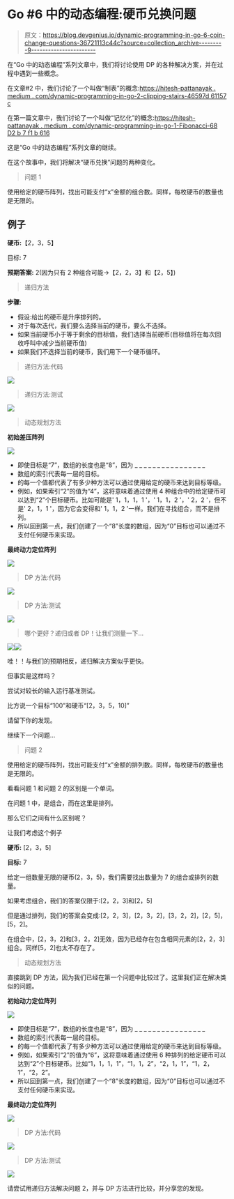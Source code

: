 # Go #6 中的动态编程:硬币兑换问题

> 原文：<https://blog.devgenius.io/dynamic-programming-in-go-6-coin-change-questions-36721113c44c?source=collection_archive---------9----------------------->

在“Go 中的动态编程”系列文章中，我们将讨论使用 DP 的各种解决方案，并在过程中遇到一些概念。

在文章#2 中，我们讨论了一个叫做“制表”的概念:[https://hitesh-pattanayak . medium . com/dynamic-programming-in-go-2-clipping-stairs-46597d 61157 c](https://hitesh-pattanayak.medium.com/dynamic-programming-in-go-2-climbing-stairs-46597d61157c)

在第一篇文章中，我们讨论了一个叫做“记忆化”的概念:[https://hitesh-pattanayak . medium . com/dynamic-programming-in-go-1-Fibonacci-68 D2 b 7 f1 b 616](https://hitesh-pattanayak.medium.com/dynamic-programming-in-go-1-fibonacci-68d2b7f1b616)

这是“Go 中的动态编程”系列文章的继续。

在这个故事中，我们将解决“硬币兑换”问题的两种变化。

> 问题 1

使用给定的硬币阵列，找出可能支付“x”金额的组合数。同样，每枚硬币的数量也是无限的。

## 例子

**硬币:**【2，3，5】

目标: 7

**预期答案:** 2(因为只有 2 种组合可能->【2，2，3】和【2，5】)

> 递归方法

**步骤**:

*   假设:给出的硬币是升序排列的。
*   对于每次迭代，我们要么选择当前的硬币，要么不选择。
*   如果当前硬币小于等于剩余的目标值，我们选择当前硬币(目标值将在每次回收呼叫中减少当前硬币值)
*   如果我们不选择当前的硬币，我们用下一个硬币循环。

> 递归方法:代码

![](img/c21dd7ed4e5724b8edf1e0c2f9b23b55.png)

> 递归方法:测试

![](img/35b6c0466f21d6d6dbb51aa8a06a723e.png)

> 动态规划方法

**初始差压阵列**

![](img/f73a2677a8478d68dce556bf5ed89199.png)

*   即使目标是“7”，数组的长度也是“8”，因为 _ _ _ _ _ _ _ _ _ _ _ _ _ _ _ _
*   数组的索引代表每一层的目标。
*   的每一个值都代表了有多少种方法可以通过使用给定的硬币来达到目标等级。
*   例如，如果索引“2”的值为“4”，这将意味着通过使用 4 种组合中的给定硬币可以达到“2”个目标硬币。比如可能是' 1，1，1，1 '，' 1，1，2 '，' 2，2 '，但不是' 2，1，1 '，因为它会变得和' 1，1，2 '一样。我们在寻找组合，而不是排列。
*   所以回到第一点，我们创建了一个“8”长度的数组，因为“0”目标也可以通过不支付任何硬币来实现。

**最终动力定位阵列**

![](img/5843d9565dc6b9813f182bd9a4d5fd60.png)

> DP 方法:代码

![](img/6d31caf7218792f5ad13a021b4b09cbc.png)

> DP 方法:测试

![](img/16bbb2da302aebb6650010d64f7ac466.png)

> 哪个更好？递归或者 DP！让我们测量一下…

![](img/5b1d67141dbdad26c579c5cd75d55170.png)![](img/903476703d9da5c60138c543eafc97e2.png)

哇！！与我们的预期相反，递归解决方案似乎更快。

但事实是这样吗？

尝试对较长的输入运行基准测试。

比方说一个目标“100”和硬币“[2，3，5，10]”

请留下你的发现。

继续下一个问题…

> 问题 2

使用给定的硬币阵列，找出可能支付“x”金额的排列数。同样，每枚硬币的数量也是无限的。

看看问题 1 和问题 2 的区别是一个单词。

在问题 1 中，是组合，而在这里是排列。

那么它们之间有什么区别呢？

让我们考虑这个例子

**硬币:** [2，3，5]

**目标:** 7

给定一组数量无限的硬币(2，3，5)，我们需要找出数量为 7 的组合或排列的数量。

如果考虑组合，我们的答案仅限于:[2，2，3]和[2，5]

但是通过排列，我们的答案会变成:[2，2，3]，[2，3，2]，[3，2，2]，[2，5]，[5，2]。

在组合中，[2，3，2]和[3，2，2]无效，因为已经存在包含相同元素的[2，2，3]组合。同样[5，2]也太不存在了。

> 动态规划方法

直接跳到 DP 方法，因为我们已经在第一个问题中比较过了。这里我们正在解决类似的问题。

**初始动力定位阵列**

![](img/f73a2677a8478d68dce556bf5ed89199.png)

*   即使目标是“7”，数组的长度也是“8”，因为 _ _ _ _ _ _ _ _ _ _ _ _ _ _ _ _
*   数组的索引代表每一层的目标。
*   的每一个值都代表了有多少种方法可以通过使用给定的硬币来达到目标等级。
*   例如，如果索引“2”的值为“6”，这将意味着通过使用 6 种排列的给定硬币可以达到“2”个目标硬币。比如“1，1，1，1”，“1，1，2”，“2，1，1”，“1，2，1”，“2，2”。
*   所以回到第一点，我们创建了一个“8”长度的数组，因为“0”目标也可以通过不支付任何硬币来实现。

**最终动力定位阵列**

![](img/fe585e74b5714eb2697970b9a16725b1.png)

> DP 方法:代码

![](img/8fe83d38ac9d2233f6fdd3c7c0506460.png)

> DP 方法:测试

![](img/4a41344bb2979affccfb46944f810231.png)

请尝试用递归方法解决问题 2，并与 DP 方法进行比较，并分享您的发现。